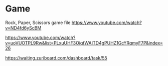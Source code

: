 # Game
Rock, Paper, Scissors game file
https://www.youtube.com/watch?v=ND4fd6yScBM

https://www.youtube.com/watch?v=uoVUOTPL9Rw&list=PLxuUHF3OiqfWAITD4gPUHZ1GcYRqmyF7P&index=26

https://waiting.zuriboard.com/dashboard/task/55
